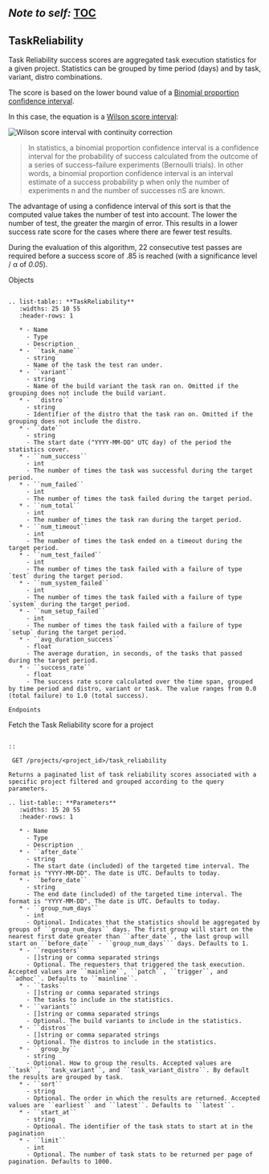 *Note to self:* [TOC](https://github.com/evergreen-ci/evergreen/wiki/REST-V2-Usage)
----------

TaskReliability
----------

Task Reliability success scores are aggregated task execution statistics for a given project. Statistics can be grouped by time period (days) and by task, variant, distro combinations.

The score is based on the lower bound value of a [Binomial proportion confidence interval](https://en.wikipedia.org/wiki/Binomial_proportion_confidence_interval).

In this case, the equation is a [Wilson score interval](https://en.wikipedia.org/wiki/Binomial_proportion_confidence_interval#Wilson%20score%20interval%20with%20continuity%20correction):

![Wilson score interval with continuity correction](https://wikimedia.org/api/rest_v1/media/math/render/svg/5dd0452ea2018ec009a6294014a8d7068ef7e39b)

> In statistics, a binomial proportion confidence interval is a confidence interval for the probability of success calculated from the outcome of a series of success–failure experiments (Bernoulli trials). In other words, a binomial proportion confidence interval is an interval estimate of a success probability p when only the number of experiments n and the number of successes nS are known.

The advantage of using a confidence interval of this sort is that the computed value takes the number of test into account. The lower the number of test, the greater the margin of error. This results in a lower success rate score for the cases where there are fewer test results.

During the evaluation of this algorithm, 22 consecutive test passes are required before a success  score of .85 is reached (with a significance level / α of _0.05_).

Objects
~~~~~~~

.. list-table:: **TaskReliability**
   :widths: 25 10 55
   :header-rows: 1

   * - Name
     - Type
     - Description
   * - ``task_name``
     - string
     - Name of the task the test ran under.
   * - ``variant``         
     - string         
     - Name of the build variant the task ran on. Omitted if the grouping does not include the build variant.
   * - ``distro``             
     - string         
     - Identifier of the distro that the task ran on. Omitted if the grouping does not include the distro.
   * - ``date``
     - string
     - The start date ("YYYY-MM-DD" UTC day) of the period the statistics cover.
   * - ``num_success``
     - int
     - The number of times the task was successful during the target period.
   * - ``num_failed``
     - int
     - The number of times the task failed during the target period.
   * - ``num_total``
     - int
     - The number of times the task ran during the target period.
   * - ``num_timeout``
     - int
     - The number of times the task ended on a timeout during the target period.
   * - ``num_test_failed``
     - int
     - The number of times the task failed with a failure of type `test` during the target period.
   * - ``num_system_failed``
     - int
     - The number of times the task failed with a failure of type `system` during the target period.
   * - ``num_setup_failed``
     - int
     - The number of times the task failed with a failure of type `setup` during the target period.
   * - ``avg_duration_success``
     - float
     - The average duration, in seconds, of the tasks that passed during the target period.
   * - ``success_rate``
     - float
     - The success rate score calculated over the time span, grouped by time period and distro, variant or task. The value ranges from 0.0 (total failure) to 1.0 (total success).

Endpoints
~~~~~~~~~

Fetch the Task Reliability score for a project
``````````````````````````````

::

 GET /projects/<project_id>/task_reliability

Returns a paginated list of task reliability scores associated with a specific project filtered and grouped according to the query parameters.

.. list-table:: **Parameters**
   :widths: 15 20 55
   :header-rows: 1

   * - Name
     - Type
     - Description
   * - ``after_date``
     - string
     - The start date (included) of the targeted time interval. The format is "YYYY-MM-DD". The date is UTC. Defaults to today.
   * - ``before_date``
     - string
     - The end date (included) of the targeted time interval. The format is "YYYY-MM-DD". The date is UTC. Defaults to today.
   * - ``group_num_days``
     - int
     - Optional. Indicates that the statistics should be aggregated by groups of ``group_num_days`` days. The first group will start on the nearest first date greater than ``after_date``, the last group will start on ``before_date`` - ``group_num_days``` days. Defaults to 1.
   * - ``requesters``
     - []string or comma separated strings
     - Optional. The requesters that triggered the task execution. Accepted values are ``mainline``, ``patch``, ``trigger``, and ``adhoc``. Defaults to ``mainline``.
   * - ``tasks``
     - []string or comma separated strings
     - The tasks to include in the statistics.
   * - ``variants``
     - []string or comma separated strings
     - Optional. The build variants to include in the statistics.
   * - ``distros``
     - []string or comma separated strings
     - Optional. The distros to include in the statistics.
   * - ``group_by``
     - string
     - Optional. How to group the results. Accepted values are ``task``, ``task_variant``, and ``task_variant_distro``. By default the results are grouped by task.
   * - ``sort``
     - string
     - Optional. The order in which the results are returned. Accepted values are ``earliest`` and ``latest``. Defaults to ``latest``.
   * - ``start_at``
     - string
     - Optional. The identifier of the task stats to start at in the pagination
   * - ``limit``
     - int
     - Optional. The number of task stats to be returned per page of pagination. Defaults to 1000.
